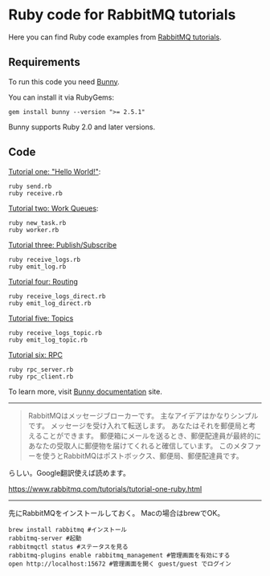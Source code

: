 # Ruby code for RabbitMQ tutorials

Here you can find Ruby code examples from
[RabbitMQ tutorials](http://www.rabbitmq.com/getstarted.html).

## Requirements

To run this code you need [Bunny](http://rubybunny.info).

You can install it via RubyGems:

    gem install bunny --version ">= 2.5.1"

Bunny supports Ruby 2.0 and later versions.

## Code

[Tutorial one: "Hello World!"](http://www.rabbitmq.com/tutorial-one-ruby.html):

    ruby send.rb
    ruby receive.rb

[Tutorial two: Work Queues](http://www.rabbitmq.com/tutorial-two-ruby.html):

    ruby new_task.rb
    ruby worker.rb

[Tutorial three: Publish/Subscribe](http://www.rabbitmq.com/tutorial-three-ruby.html)

    ruby receive_logs.rb
    ruby emit_log.rb

[Tutorial four: Routing](http://www.rabbitmq.com/tutorial-four-ruby.html)

    ruby receive_logs_direct.rb
    ruby emit_log_direct.rb

[Tutorial five: Topics](http://www.rabbitmq.com/tutorial-five-ruby.html)

    ruby receive_logs_topic.rb
    ruby emit_log_topic.rb

[Tutorial six: RPC](http://www.rabbitmq.com/tutorial-six-ruby.html)

    ruby rpc_server.rb
    ruby rpc_client.rb

To learn more, visit [Bunny documentation](http://rubybunny.info) site.


***


> RabbitMQはメッセージブローカーです。
主なアイデアはかなりシンプルです。
メッセージを受け入れて転送します。
あなたはそれを郵便局と考えることができます。
郵便箱にメールを送るとき、郵便配達員が最終的にあなたの受取人に郵便物を届けてくれると確信しています。
このメタファーを使うとRabbitMQはポストボックス、郵便局、郵便配達員です。

らしい。Google翻訳使えば読めます。

https://www.rabbitmq.com/tutorials/tutorial-one-ruby.html


***

先にRabbitMQをインストールしておく。
Macの場合はbrewでOK。

```
brew install rabbitmq #インストール
rabbitmq-server #起動
rabbitmqctl status #ステータスを見る
rabbitmq-plugins enable rabbitmq_management #管理画面を有効にする
open http://localhost:15672 #管理画面を開く guest/guest でログイン
```

